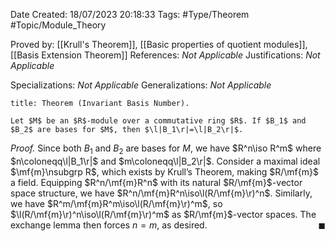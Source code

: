 <div class="topSpace"></div>

Date Created: 18/07/2023 20:18:33
Tags: #Type/Theorem #Topic/Module_Theory

Proved by: [[Krull's Theorem]], [[Basic properties of quotient modules]], [[Basis Extension Theorem]]
References: <i>Not Applicable</i>
Justifications: <i>Not Applicable</i>

Specializations: <i>Not Applicable</i>
Generalizations: <i>Not Applicable</i>

``` ad-Theorem
title: Theorem (Invariant Basis Number).

Let $M$ be an $R$-module over a commutative ring $R$. If $B_1$ and $B_2$ are bases for $M$, then $\l|B_1\r|=\l|B_2\r|$.

```

<i>Proof.</i> Since both $B_1$ and $B_2$ are bases for $M$, we have $R^n\iso R^m$ where $n\coloneqq\l|B_1\r|$ and $m\coloneqq\l|B_2\r|$. Consider a maximal ideal $\mf{m}\nsubgrp R$, which exists by Krull’s Theorem, making $R/\mf{m}$ a field. Equipping $R^n/\mf{m}R^n$ with its natural $R/\mf{m}$-vector space structure, we have $R^n/\mf{m}R^n\iso\l(R/\mf{m}\r)^n$. Similarly, we have $R^m/\mf{m}R^m\iso\l(R/\mf{m}\r)^m$, so $\l(R/\mf{m}\r)^n\iso\l(R/\mf{m}\r)^m$ as $R/\mf{m}$-vector spaces. The exchange lemma then forces $n=m$, as desired.<span style="float:right;">$\blacksquare$</span>
